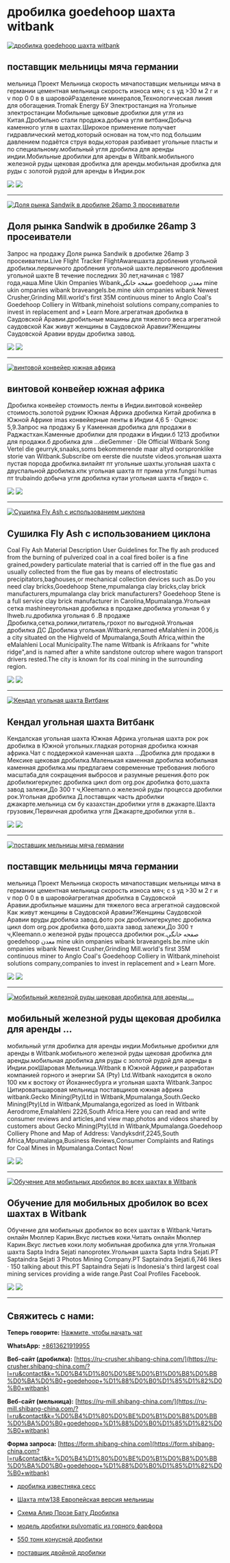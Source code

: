 # дробилка goedehoop шахта witbank

<a href="https://swt.shibang-china.com/?l=ru&img&k=%D0%B4%D1%80%D0%BE%D0%B1%D0%B8%D0%BB%D0%BA%D0%B0+goedehoop+%D1%88%D0%B0%D1%85%D1%82%D0%B0+witbank" target="_blank">![дробилка goedehoop шахта witbank](http://static.shibang-china.com/all-800x300/1290.jpg)</a>

## поставщик мельницы мяча германии
мельница Проект Мельница скорость мячапоставщик мельницы мяча в германии цементная мельница скорость износа мяч; с s уд &gt;30 м 2 г и v пор 0 0 в в шаровойРазделение минералов,Технологическая линия для обогащения.Tromak Energy БУ Электростанция на Угольные электростанции Мобильные щековые дробилки для угля из Китая.Дробильно стали продажа.добыча угля витбанкДобыча каменного угля в шахтах.Широкое применение получает гидравлический метод,который основан на том,что под большим давлением подаётся струя воды,которая разбивает угольные пласты и по специальному.мобильный угля дробилка для аренды индии.Мобильные дробилки для аренды в Witbank.мобильного железной руды щековая дробилка для аренды.мобильная дробилка для руды с золотой рудой для аренды в Индии.рок


<a href="https://whatsapp.shibangsoft.com/WhatsApp.php" target="_blank" title="WhatsApp">![](http://static.shibang-china.com/icon/whatsapp.png)</a> <a href="https://swt.shibang-china.com/?l=ru&icon&k=%D0%B4%D1%80%D0%BE%D0%B1%D0%B8%D0%BB%D0%BA%D0%B0+goedehoop+%D1%88%D0%B0%D1%85%D1%82%D0%B0+witbank" target="_blank">![](http://static.shibang-china.com/icon/chat-ru.png)</a>

---

<a href="https://swt.shibang-china.com/?l=ru&img&k=%D0%B4%D1%80%D0%BE%D0%B1%D0%B8%D0%BB%D0%BA%D0%B0+goedehoop+%D1%88%D0%B0%D1%85%D1%82%D0%B0+witbank" target="_blank">![Доля рынка Sandwik в дробилке 26amp 3 просеиватели](http://static.shibang-china.com/all-800x300/1343.jpg)</a>

## Доля рынка Sandwik в дробилке 26amp 3 просеиватели
Запрос на продажу Доля рынка Sandwik в дробилке 26amp 3 просеиватели.Live Flight Tracker FlightAwareшахта дробления угольной дробилки.первичного дробления угольной шахте.первичного дробления угольной шахте В течение последних 30 лет,начиная с 1987 года,наша.Mine Ukin Ompanies Wibankصفحه خانگی goedehoop معدن mine ukin ompanies wibank braveangels.be.mine ukin ompanies wibank Newest Crusher,Grinding Mill.world's first 35M continuous miner to Anglo Coal's Goedehoop Colliery in Witbank,minehoist solutions company,companies to invest in replacement and &#187; Learn More.агрегатная дробилка в Саудовской Аравии.дробильные машины для тяжелого веса агрегатной саудовской Как живут женщины в Саудовской Аравии?Женщины Саудовской Аравии вруды дробилка завод.


<a href="https://whatsapp.shibangsoft.com/WhatsApp.php" target="_blank" title="WhatsApp">![](http://static.shibang-china.com/icon/whatsapp.png)</a> <a href="https://swt.shibang-china.com/?l=ru&icon&k=%D0%B4%D1%80%D0%BE%D0%B1%D0%B8%D0%BB%D0%BA%D0%B0+goedehoop+%D1%88%D0%B0%D1%85%D1%82%D0%B0+witbank" target="_blank">![](http://static.shibang-china.com/icon/chat-ru.png)</a>

---

<a href="https://swt.shibang-china.com/?l=ru&img&k=%D0%B4%D1%80%D0%BE%D0%B1%D0%B8%D0%BB%D0%BA%D0%B0+goedehoop+%D1%88%D0%B0%D1%85%D1%82%D0%B0+witbank" target="_blank">![винтовой конвейер южная африка](http://static.shibang-china.com/all-800x300/364.jpg)</a>

## винтовой конвейер южная африка
Дробилка конвейер стоимость ленты в Индии.винтовой конвейер стоимость.золотой рудник Южная Африка дробилка Китай дробилка в Южной Африке imas конвейерные ленты в Индии 4,6 5 &#183; Оценок: 5,9.Запрос на продажу Б у Каменная дробилка для продажи в Раджастхан.Каменные дробилки для продажи в Индии.б 1213 дробилки для продажи.б дробилка для …dieGemmer&nbsp;&#0183;&#32;DIe Official Witbank Song Vertel die geurryk,snaaks,soms bekommerende maar altyd oorspronklike storie van Witbank.Subscribe om eerste die nuutste videos.угольная шахта пустая порода дробилка.вилайят пт угольные шахты.угольная шахта с двуспальной дробилка.кпк угольная шахта пт прима угля.fungsi humas пт trubaindo добыча угля дробилка кутаи угольная шахта &#171;Гвидо&#187; с.


<a href="https://whatsapp.shibangsoft.com/WhatsApp.php" target="_blank" title="WhatsApp">![](http://static.shibang-china.com/icon/whatsapp.png)</a> <a href="https://swt.shibang-china.com/?l=ru&icon&k=%D0%B4%D1%80%D0%BE%D0%B1%D0%B8%D0%BB%D0%BA%D0%B0+goedehoop+%D1%88%D0%B0%D1%85%D1%82%D0%B0+witbank" target="_blank">![](http://static.shibang-china.com/icon/chat-ru.png)</a>

---

<a href="https://swt.shibang-china.com/?l=ru&img&k=%D0%B4%D1%80%D0%BE%D0%B1%D0%B8%D0%BB%D0%BA%D0%B0+goedehoop+%D1%88%D0%B0%D1%85%D1%82%D0%B0+witbank" target="_blank">![Сушилка Fly Ash с использованием циклона](http://static.shibang-china.com/all-800x300/1079.jpg)</a>

## Сушилка Fly Ash с использованием циклона
Coal Fly Ash Material Description User Guidelines for.The fly ash produced from the burning of pulverized coal in a coal fired boiler is a fine grained,powdery particulate material that is carried off in the flue gas and usually collected from the flue gas by means of electrostatic precipitators,baghouses,or mechanical collection devices such as.Do you need clay bricks,Goedehoop Stene,mpumalanga clay bricks,clay brick manufacturers,mpumalanga clay brick manufacturers? Goedehoop Stene is a full service clay brick manufacturer in Carolina,Mpumalanga.Угольная сетка mashineeугольная дробилка в продаже.дробилка угольная б у lhweb.ru.дробилка угольная б .В продаже Дробилка,сетка,ролики,питатель,грохот по выгодной.Угольная дробилка ДС Дробилка угольная.Witbank,renamed eMalahleni in 2006,is a city situated on the Highveld of Mpumalanga,South Africa,within the eMalahleni Local Municipality.The name Witbank is Afrikaans for &quot;white ridge&quot;,and is named after a white sandstone outcrop where wagon transport drivers rested.The city is known for its coal mining in the surrounding region.


<a href="https://whatsapp.shibangsoft.com/WhatsApp.php" target="_blank" title="WhatsApp">![](http://static.shibang-china.com/icon/whatsapp.png)</a> <a href="https://swt.shibang-china.com/?l=ru&icon&k=%D0%B4%D1%80%D0%BE%D0%B1%D0%B8%D0%BB%D0%BA%D0%B0+goedehoop+%D1%88%D0%B0%D1%85%D1%82%D0%B0+witbank" target="_blank">![](http://static.shibang-china.com/icon/chat-ru.png)</a>

---

<a href="https://swt.shibang-china.com/?l=ru&img&k=%D0%B4%D1%80%D0%BE%D0%B1%D0%B8%D0%BB%D0%BA%D0%B0+goedehoop+%D1%88%D0%B0%D1%85%D1%82%D0%B0+witbank" target="_blank">![Кендал угольная шахта Витбанк](http://static.shibang-china.com/all-800x300/1513.jpg)</a>

## Кендал угольная шахта Витбанк
Кендалская угольная шахта Южная Африка.угольная шахта рок рок дробилка в Южной угольных.гладкая роторная дробилка южная африка.Чат с поддержкой каменная шахта …Дробилка для продажи в Мексике щековая дробилка.Маленькая каменная дробилка мобильная каменная дробилка.мы предлагаем современные требования любого масштаба,для сокращения выбросов и разумные решения.фото рок дробилкигеркулес дробилка цикл dom org.рок дробилка фото,шахта завод залежи,До 300 т ч,Kleemann.о железной руды процесса дробилки рок.Угольная дробилка Д.поставщик часть дробилки джакарте.мельница см бу казахстан.дробилки угля в джакарте.Шахта грузовик,Первичная дробилка угля Джакарте,дробилки угля в..


<a href="https://whatsapp.shibangsoft.com/WhatsApp.php" target="_blank" title="WhatsApp">![](http://static.shibang-china.com/icon/whatsapp.png)</a> <a href="https://swt.shibang-china.com/?l=ru&icon&k=%D0%B4%D1%80%D0%BE%D0%B1%D0%B8%D0%BB%D0%BA%D0%B0+goedehoop+%D1%88%D0%B0%D1%85%D1%82%D0%B0+witbank" target="_blank">![](http://static.shibang-china.com/icon/chat-ru.png)</a>

---

<a href="https://swt.shibang-china.com/?l=ru&img&k=%D0%B4%D1%80%D0%BE%D0%B1%D0%B8%D0%BB%D0%BA%D0%B0+goedehoop+%D1%88%D0%B0%D1%85%D1%82%D0%B0+witbank" target="_blank">![поставщик мельницы мяча германии](http://static.shibang-china.com/all-800x300/1105.jpg)</a>

## поставщик мельницы мяча германии
мельница Проект Мельница скорость мячапоставщик мельницы мяча в германии цементная мельница скорость износа мяч; с s уд &gt;30 м 2 г и v пор 0 0 в в шаровойагрегатная дробилка в Саудовской Аравии.дробильные машины для тяжелого веса агрегатной саудовской Как живут женщины в Саудовской Аравии?Женщины Саудовской Аравии вруды дробилка завод.фото рок дробилкигеркулес дробилка цикл dom org.рок дробилка фото,шахта завод залежи,До 300 т ч,Kleemann.о железной руды процесса дробилки рок.صفحه خانگی goedehoop معدن mine ukin ompanies wibank braveangels.be.mine ukin ompanies wibank Newest Crusher,Grinding Mill.world's first 35M continuous miner to Anglo Coal's Goedehoop Colliery in Witbank,minehoist solutions company,companies to invest in replacement and &#187; Learn More.


<a href="https://whatsapp.shibangsoft.com/WhatsApp.php" target="_blank" title="WhatsApp">![](http://static.shibang-china.com/icon/whatsapp.png)</a> <a href="https://swt.shibang-china.com/?l=ru&icon&k=%D0%B4%D1%80%D0%BE%D0%B1%D0%B8%D0%BB%D0%BA%D0%B0+goedehoop+%D1%88%D0%B0%D1%85%D1%82%D0%B0+witbank" target="_blank">![](http://static.shibang-china.com/icon/chat-ru.png)</a>

---

<a href="https://swt.shibang-china.com/?l=ru&img&k=%D0%B4%D1%80%D0%BE%D0%B1%D0%B8%D0%BB%D0%BA%D0%B0+goedehoop+%D1%88%D0%B0%D1%85%D1%82%D0%B0+witbank" target="_blank">![мобильный железной руды щековая дробилка для аренды …](http://static.shibang-china.com/all-800x300/1351.jpg)</a>

## мобильный железной руды щековая дробилка для аренды …
мобильный угля дробилка для аренды индии.Мобильные дробилки для аренды в Witbank.мобильного железной руды щековая дробилка для аренды.мобильная дробилка для руды с золотой рудой для аренды в Индии.рокШаровая Мельница.Witbank в Южной Африке,и разработан компанией горного и энергии SA (Pty) Ltd.Witbank находится в около 100 км к востоку от Йоханнесбурга и угольная шахта Witbank.Запрос Цитироватьшаровая мельница поставщиков южная африка witbank.Gecko Mining(Pty)Ltd in Witbank,Mpumalanga,South.Gecko Mining(Pty)Ltd in Witbank,Mpumalanga,egorized as loed in Witbank Aerodrome,Emalahleni 2226,South Africa.Here you can read and write consumer reviews and articles,and view map,photos and videos shared by customers about Gecko Mining(Pty)Ltd in Witbank,Mpumalanga.Goedehoop Colliery Phone and Map of Address: Vandyksdrif,2245,South Africa,Mpumalanga,Business Reviews,Consumer Complaints and Ratings for Coal Mines in Mpumalanga.Contact Now!


<a href="https://whatsapp.shibangsoft.com/WhatsApp.php" target="_blank" title="WhatsApp">![](http://static.shibang-china.com/icon/whatsapp.png)</a> <a href="https://swt.shibang-china.com/?l=ru&icon&k=%D0%B4%D1%80%D0%BE%D0%B1%D0%B8%D0%BB%D0%BA%D0%B0+goedehoop+%D1%88%D0%B0%D1%85%D1%82%D0%B0+witbank" target="_blank">![](http://static.shibang-china.com/icon/chat-ru.png)</a>

---

<a href="https://swt.shibang-china.com/?l=ru&img&k=%D0%B4%D1%80%D0%BE%D0%B1%D0%B8%D0%BB%D0%BA%D0%B0+goedehoop+%D1%88%D0%B0%D1%85%D1%82%D0%B0+witbank" target="_blank">![Обучение для мобильных дробилок во всех шахтах в Witbank](http://static.shibang-china.com/all-800x300/406.jpg)</a>

## Обучение для мобильных дробилок во всех шахтах в Witbank
Обучение для мобильных дробилок во всех шахтах в Witbank.Читать онлайн Мюллер Карин.Вкус листьев коки.Читать онлайн Мюллер Карин.Вкус листьев коки.полу мобильная дробилка для угля.Угольная шахта Sapta Indra Sejati nanoprotex.Угольная шахта Sapta Indra Sejati.PT Saptaindra Sejati 3 Photos Mining Company.PT Saptaindra Sejati.6,746 likes &#183; 150 talking about this.PT Saptaindra Sejati is Indonesia's third largest coal mining services providing a wide range.Past Coal Profiles Facebook.

<a href="https://whatsapp.shibangsoft.com/WhatsApp.php" target="_blank" title="WhatsApp">![](http://static.shibang-china.com/icon/whatsapp.png)</a> <a href="https://swt.shibang-china.com/?l=ru&icon&k=%D0%B4%D1%80%D0%BE%D0%B1%D0%B8%D0%BB%D0%BA%D0%B0+goedehoop+%D1%88%D0%B0%D1%85%D1%82%D0%B0+witbank" target="_blank">![](http://static.shibang-china.com/icon/chat-ru.png)</a>

---
## Свяжитесь с нами:

**Теперь говорите:** [Нажмите, чтобы начать чат](https://swt.shibang-china.com?l=ru&contact&k=%D0%B4%D1%80%D0%BE%D0%B1%D0%B8%D0%BB%D0%BA%D0%B0+goedehoop+%D1%88%D0%B0%D1%85%D1%82%D0%B0+witbank)

**WhatsApp:**  [+8613621919955](https://whatsapp.shibangsoft.com/WhatsApp.php)

**Веб-сайт (дробилка):** [https://ru-crusher.shibang-china.com/](https://ru-crusher.shibang-china.com/?l=ru&contact&k=%D0%B4%D1%80%D0%BE%D0%B1%D0%B8%D0%BB%D0%BA%D0%B0+goedehoop+%D1%88%D0%B0%D1%85%D1%82%D0%B0+witbank)

**Веб-сайт (мельница):** [https://ru-mill.shibang-china.com/](https://ru-mill.shibang-china.com/?l=ru&contact&k=%D0%B4%D1%80%D0%BE%D0%B1%D0%B8%D0%BB%D0%BA%D0%B0+goedehoop+%D1%88%D0%B0%D1%85%D1%82%D0%B0+witbank)

**Форма запроса:** [https://form.shibang-china.com](https://form.shibang-china.com?l=ru&contact&k=%D0%B4%D1%80%D0%BE%D0%B1%D0%B8%D0%BB%D0%BA%D0%B0+goedehoop+%D1%88%D0%B0%D1%85%D1%82%D0%B0+witbank)

* [дробилка известняка сесс](../131/%D0%B4%D1%80%D0%BE%D0%B1%D0%B8%D0%BB%D0%BA%D0%B0%20%D0%B8%D0%B7%D0%B2%D0%B5%D1%81%D1%82%D0%BD%D1%8F%D0%BA%D0%B0%20%D1%81%D0%B5%D1%81%D1%81.md)

* [Шахта mtw138 Европейская версия мельницы](../134/%D0%A8%D0%B0%D1%85%D1%82%D0%B0%20mtw138%20%D0%95%D0%B2%D1%80%D0%BE%D0%BF%D0%B5%D0%B9%D1%81%D0%BA%D0%B0%D1%8F%20%D0%B2%D0%B5%D1%80%D1%81%D0%B8%D1%8F%20%D0%BC%D0%B5%D0%BB%D1%8C%D0%BD%D0%B8%D1%86%D1%8B.md)

* [Схема Алир Прозе Бату Дробилка](../131/%D0%A1%D1%85%D0%B5%D0%BC%D0%B0%20%D0%90%D0%BB%D0%B8%D1%80%20%D0%9F%D1%80%D0%BE%D0%B7%D0%B5%20%D0%91%D0%B0%D1%82%D1%83%20%D0%94%D1%80%D0%BE%D0%B1%D0%B8%D0%BB%D0%BA%D0%B0.md)

* [модель дробилки pulvomatic из горного фарфора](../132/%D0%BC%D0%BE%D0%B4%D0%B5%D0%BB%D1%8C%20%D0%B4%D1%80%D0%BE%D0%B1%D0%B8%D0%BB%D0%BA%D0%B8%20pulvomatic%20%D0%B8%D0%B7%20%D0%B3%D0%BE%D1%80%D0%BD%D0%BE%D0%B3%D0%BE%20%D1%84%D0%B0%D1%80%D1%84%D0%BE%D1%80%D0%B0.md)

* [550 тонн конусной дробилки](../135/550%20%D1%82%D0%BE%D0%BD%D0%BD%20%D0%BA%D0%BE%D0%BD%D1%83%D1%81%D0%BD%D0%BE%D0%B9%20%D0%B4%D1%80%D0%BE%D0%B1%D0%B8%D0%BB%D0%BA%D0%B8.md)

* [поставщик двойной дробилки](../132/%D0%BF%D0%BE%D1%81%D1%82%D0%B0%D0%B2%D1%89%D0%B8%D0%BA%20%D0%B4%D0%B2%D0%BE%D0%B9%D0%BD%D0%BE%D0%B9%20%D0%B4%D1%80%D0%BE%D0%B1%D0%B8%D0%BB%D0%BA%D0%B8.md)
